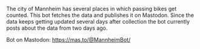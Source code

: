 The city of Mannheim has several places in which passing bikes get counted. This bot fetches the data and publishes it on Mastodon.
Since the data keeps getting updated several days after collection the bot currently posts about the data from two days ago.

Bot on Mastodon: https://mas.to/@MannheimBot/
